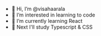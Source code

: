 - 👋 Hi, I’m @visahaarala
- 👀 I’m interested in learning to code
- 🌱 I’m currently learning React
- 🚜 Next I'll study Typescript & CSS

<!---
- 💞️ I’m looking to collaborate on ...
- 📫 How to reach me ...
--->

<!---
visahaarala/visahaarala is a ✨ special ✨ repository because its `README.md` (this file) appears on your GitHub profile.
You can click the Preview link to take a look at your changes.
--->
